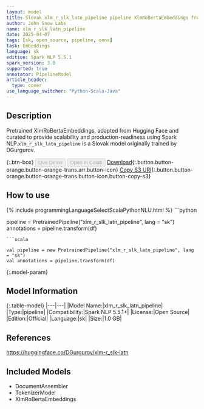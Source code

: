 ```yaml
---
layout: model
title: Slovak xlm_r_slk_latn_pipeline pipeline XlmRoBertaEmbeddings from DGurgurov
author: John Snow Labs
name: xlm_r_slk_latn_pipeline
date: 2025-04-07
tags: [sk, open_source, pipeline, onnx]
task: Embeddings
language: sk
edition: Spark NLP 5.5.1
spark_version: 3.0
supported: true
annotator: PipelineModel
article_header:
  type: cover
use_language_switcher: "Python-Scala-Java"
---
```


## Description

Pretrained XlmRoBertaEmbeddings, adapted from Hugging Face and curated to provide scalability and production-readiness using Spark NLP.`xlm_r_slk_latn_pipeline` is a Slovak model originally trained by DGurgurov.

{:.btn-box}
<button class="button button-orange" disabled>Live Demo</button>
<button class="button button-orange" disabled>Open in Colab</button>
[Download](https://s3.amazonaws.com/auxdata.johnsnowlabs.com/public/models/xlm_r_slk_latn_pipeline_sk_5.5.1_3.0_1744038648474.zip){:.button.button-orange.button-orange-trans.arr.button-icon}
[Copy S3 URI](s3://auxdata.johnsnowlabs.com/public/models/xlm_r_slk_latn_pipeline_sk_5.5.1_3.0_1744038648474.zip){:.button.button-orange.button-orange-trans.button-icon.button-copy-s3}

## How to use



<div class="tabs-box" markdown="1">
{% include programmingLanguageSelectScalaPythonNLU.html %}
```python

pipeline = PretrainedPipeline("xlm_r_slk_latn_pipeline", lang = "sk")
annotations =  pipeline.transform(df)   

```
```scala

val pipeline = new PretrainedPipeline("xlm_r_slk_latn_pipeline", lang = "sk")
val annotations = pipeline.transform(df)

```
</div>

{:.model-param}
## Model Information

{:.table-model}
|---|---|
|Model Name:|xlm_r_slk_latn_pipeline|
|Type:|pipeline|
|Compatibility:|Spark NLP 5.5.1+|
|License:|Open Source|
|Edition:|Official|
|Language:|sk|
|Size:|1.0 GB|

## References

https://huggingface.co/DGurgurov/xlm-r_slk-latn

## Included Models

- DocumentAssembler
- TokenizerModel
- XlmRoBertaEmbeddings